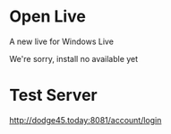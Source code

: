 # Open Live
A new live for Windows Live

We're sorry, install no available yet

# Test Server
http://dodge45.today:8081/account/login
